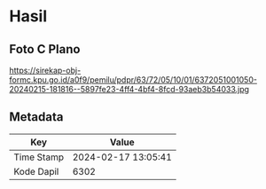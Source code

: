 # Hasil

## Foto C Plano

https://sirekap-obj-formc.kpu.go.id/a0f9/pemilu/pdpr/63/72/05/10/01/6372051001050-20240215-181816--5897fe23-4ff4-4bf4-8fcd-93aeb3b54033.jpg


## Metadata

| Key        | Value               |
| ---------- | ------------------- |
| Time Stamp | 2024-02-17 13:05:41 |
| Kode Dapil | 6302                |



